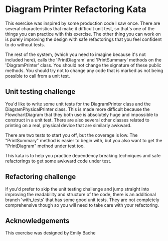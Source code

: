 Diagram Printer Refactoring Kata
================================

This exercise was inspired by some production code I saw once. There are several characteristics that make it difficult unit test, so that's one of the things you can practice with this exercise. The other thing you can work on is purely improving the design with safe refactorings that you feel confident to do without tests.

The rest of the system, (which you need to imagine because it's not included here), calls the 'PrintDiagram' and 'PrintSummary' methods on the 'DiagramPrinter' class. You should not change the signature of these public methods. You should try not to change any code that is marked as not being possible to call from a unit test.

Unit testing challenge
----------------------

You'd like to write some unit tests for the DiagramPrinter class and the DiagramPhysicalPrinter class. This is made more difficult because the FlowchartDiagram  that they both use is absolutely huge and impossible to construct in a unit test. There are also several other classes related to printing on a real, physical device that are similarly awkward.  

There are two tests to start you off, but the coverage is low. The "PrintSummary" method is easier to begin with, but you also want to get the "PrintDiagram" method under test too.

This kata is to help you practice dependency breaking techniques and safe refactorings to get some awkward code under test.

Refactoring challenge
-------------------

If you'd prefer to skip the unit testing challenge and jump straight into improving the readability and structure of the code, there is an additional branch 'with_tests' that has some good unit tests. They are not completely comprehensive though so you will need to take care with your refactoring.

Acknowledgements
----------------

This exercise was designed by Emily Bache
